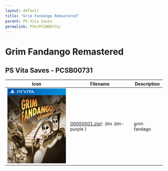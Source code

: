 ```yaml
---
layout: default
title: "Grim Fandango Remastered"
parent: PS Vita Saves
permalink: PSV/PCSB00731/
---
```

# Grim Fandango Remastered

## PS Vita Saves - PCSB00731

| Icon | Filename | Description |
|------|----------|-------------|
| ![Grim Fandango Remastered](icon0.png) | [00000001.zip](00000001.zip){: .btn .btn-purple } | grim fandago  |
